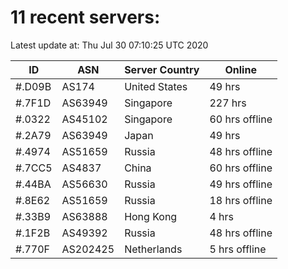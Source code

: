 # 11 recent servers:

Latest update at: Thu Jul 30 07:10:25 UTC 2020

| ID | ASN | Server Country | Online |
| -- | --- | -------------- | ------ |
| #.D09B | AS174 | United States | 49 hrs |
| #.7F1D | AS63949 | Singapore | 227 hrs |
| #.0322 | AS45102 | Singapore | 60 hrs offline |
| #.2A79 | AS63949 | Japan | 49 hrs |
| #.4974 | AS51659 | Russia | 48 hrs offline |
| #.7CC5 | AS4837 | China | 60 hrs offline |
| #.44BA | AS56630 | Russia | 49 hrs offline |
| #.8E62 | AS51659 | Russia | 18 hrs offline |
| #.33B9 | AS63888 | Hong Kong | 4 hrs |
| #.1F2B | AS49392 | Russia | 48 hrs offline |
| #.770F | AS202425 | Netherlands | 5 hrs offline |

